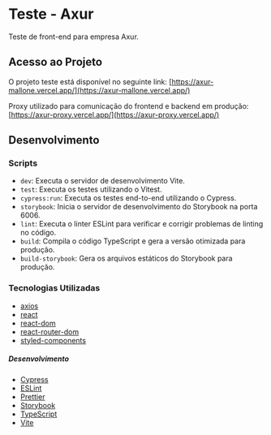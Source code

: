 # Teste - Axur

Teste de front-end para empresa Axur.

## Acesso ao Projeto

O projeto teste está disponível no seguinte link: [https://axur-mallone.vercel.app/](https://axur-mallone.vercel.app/)

Proxy utilizado para comunicação do frontend e backend em produção: [https://axur-proxy.vercel.app/](https://axur-proxy.vercel.app/)

## Desenvolvimento

### Scripts

- `dev`: Executa o servidor de desenvolvimento Vite.
- `test`: Executa os testes utilizando o Vitest.
- `cypress:run`: Executa os testes end-to-end utilizando o Cypress.
- `storybook`: Inicia o servidor de desenvolvimento do Storybook na porta 6006.
- `lint`: Executa o linter ESLint para verificar e corrigir problemas de linting no código.
- `build`: Compila o código TypeScript e gera a versão otimizada para produção.
- `build-storybook`: Gera os arquivos estáticos do Storybook para produção.

### Tecnologias Utilizadas

- [axios](https://www.npmjs.com/package/axios)
- [react](https://reactjs.org/)
- [react-dom](https://reactjs.org/docs/react-dom.html)
- [react-router-dom](https://reactrouter.com/web/guides/quick-start)
- [styled-components](https://styled-components.com/)

##### Desenvolvimento

- [Cypress](https://www.cypress.io/)
- [ESLint](https://eslint.org/)
- [Prettier](https://prettier.io/)
- [Storybook](https://storybook.js.org/)
- [TypeScript](https://www.typescriptlang.org/)
- [Vite](https://vitejs.dev/)
